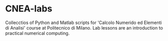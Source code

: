 # CNEA-labs
Collecctios of Python and Matlab scripts for 'Calcolo Numerido ed Elementi di Analisi' course at Politecnico di Milano. Lab lessons are an introduction to practical numerical computing.
